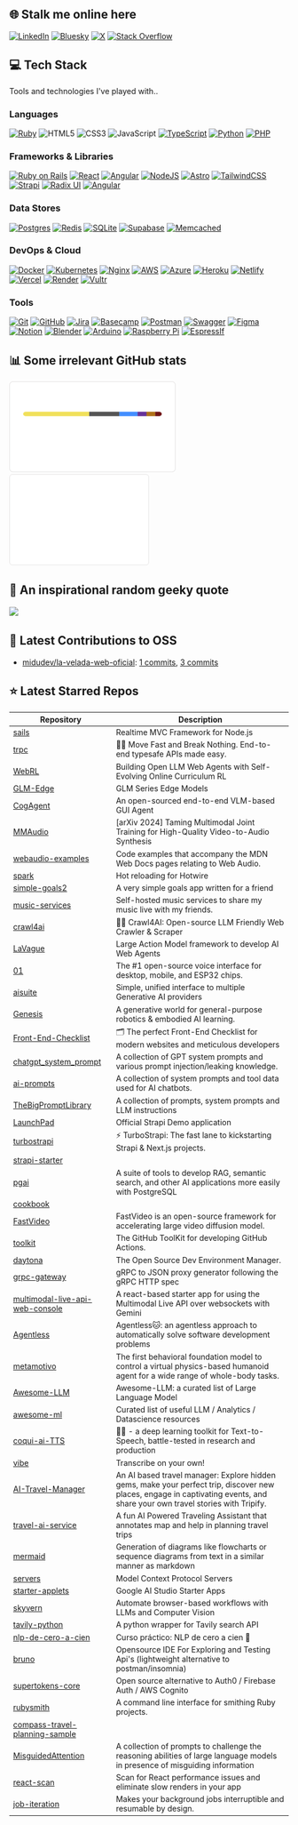 ## 🌐 Stalk me online here
[![LinkedIn](https://img.shields.io/badge/LinkedIn-0a66c2.svg?logo=linkedin&logoColor=white)](https://linkedin.com/in/PJMARTORELL)
[![Bluesky](https://img.shields.io/badge/Bluesky-208bfe.svg?logo=bluesky&logoColor=white)](https://bsky.app/profile/pjmartorell.dev)
[![X](https://img.shields.io/badge/Twitter-222222.svg?logo=X&logoColor=white)](https://x.com/PJMARTORELL)
[![Stack Overflow](https://img.shields.io/badge/S✝ack%20Overflow-FE7A16.svg?logo=stackoverflow&logoColor=white)](https://stackoverflow.com/users/960819/pere-joan-martorell)

## 💻 Tech Stack
Tools and technologies I've played with..

### Languages
[![Ruby](https://img.shields.io/badge/ruby-%23CC342D.svg?style=for-the-badge&logo=ruby&logoColor=white)](https://www.ruby-lang.org/en/)
![HTML5](https://img.shields.io/badge/html5-%23E34F26.svg?style=for-the-badge&logo=html5&logoColor=white)
![CSS3](https://img.shields.io/badge/css3-%231572B6.svg?style=for-the-badge&logo=css3&logoColor=white)
![JavaScript](https://img.shields.io/badge/javascript-%23323330.svg?style=for-the-badge&logo=javascript&logoColor=%23F7DF1E)
[![TypeScript](https://img.shields.io/badge/typescript-%23007ACC.svg?style=for-the-badge&logo=typescript&logoColor=white)](https://www.typescriptlang.org/)
[![Python](https://img.shields.io/badge/python-3670A0?style=for-the-badge&logo=python&logoColor=ffdd54)](https://www.python.org/)
[![PHP](https://img.shields.io/badge/php-%23777BB4.svg?style=for-the-badge&logo=php&logoColor=white)](https://www.php.net/)

### Frameworks & Libraries
[![Ruby on Rails](https://img.shields.io/badge/rubyonrails-%23CC0000.svg?style=for-the-badge&logo=rubyonrails&logoColor=white)](https://rubyonrails.org/)
[![React](https://img.shields.io/badge/react-%2320232a.svg?style=for-the-badge&logo=react&logoColor=%2361DAFB)](https://react.dev/)
[![Angular](https://img.shields.io/badge/angular-E23237?style=for-the-badge&logo=angular&logoColor=white)](https://angular.dev/)
[![NodeJS](https://img.shields.io/badge/node.js-6DA55F?style=for-the-badge&logo=node.js&logoColor=white)](https://nodejs.org/)
[![Astro](https://img.shields.io/badge/astro-%232C2052.svg?style=for-the-badge&logo=astro&logoColor=white)](https://astro.build/)
[![TailwindCSS](https://img.shields.io/badge/tailwindcss-%2338B2AC.svg?style=for-the-badge&logo=tailwind-css&logoColor=white)](https://tailwindcss.com/)
[![Strapi](https://img.shields.io/badge/strapi-%232E7EEA.svg?style=for-the-badge&logo=strapi&logoColor=white)](https://strapi.io/)
[![Radix UI](https://img.shields.io/badge/radix%20ui-161618.svg?style=for-the-badge&logo=radix-ui&logoColor=white)](https://www.radix-ui.com/)
[![Angular](https://img.shields.io/badge/angular-E23237?style=for-the-badge&logo=angular&logoColor=white)](https://angular.dev/)

### Data Stores
[![Postgres](https://img.shields.io/badge/postgres-%23316192.svg?style=for-the-badge&logo=postgresql&logoColor=white)](https://www.postgresql.org/)
[![Redis](https://img.shields.io/badge/redis-%23DD0031.svg?style=for-the-badge&logo=redis&logoColor=white)](https://redis.io/)
[![SQLite](https://img.shields.io/badge/sqlite-%2307405e.svg?style=for-the-badge&logo=sqlite&logoColor=white)](https://www.sqlite.org/index.html)
[![Supabase](https://img.shields.io/badge/Supabase-3ECF8E?style=for-the-badge&logo=supabase&logoColor=white)](https://supabase.com/)
[![Memcached](https://img.shields.io/badge/memcached-0769AD?style=for-the-badge&logo=memcached&logoColor=white)](https://memcached.org/)

### DevOps & Cloud
[![Docker](https://img.shields.io/badge/docker-%230db7ed.svg?style=for-the-badge&logo=docker&logoColor=white)](https://www.docker.com/)
[![Kubernetes](https://img.shields.io/badge/kubernetes-%23326ce5.svg?style=for-the-badge&logo=kubernetes&logoColor=white)](https://kubernetes.io/)
[![Nginx](https://img.shields.io/badge/nginx-%23009639.svg?style=for-the-badge&logo=nginx&logoColor=white)](https://nginx.org/)
[![AWS](https://img.shields.io/badge/AWS-%23FF9900.svg?style=for-the-badge&logo=amazon-aws&logoColor=white)](https://aws.amazon.com/)
[![Azure](https://img.shields.io/badge/azure-%230072C6.svg?style=for-the-badge&logo=microsoftazure&logoColor=white)](https://azure.microsoft.com/)
[![Heroku](https://img.shields.io/badge/heroku-%23430098.svg?style=for-the-badge&logo=heroku&logoColor=white)](https://www.heroku.com/)
[![Netlify](https://img.shields.io/badge/netlify-%23000000.svg?style=for-the-badge&logo=netlify&logoColor=#00C7B7)](https://www.netlify.com/)
[![Vercel](https://img.shields.io/badge/vercel-%23000000.svg?style=for-the-badge&logo=vercel&logoColor=white)](https://vercel.com/)
[![Render](https://img.shields.io/badge/Render-%46E3B7.svg?style=for-the-badge&logo=render&logoColor=white)](https://render.com/)
[![Vultr](https://img.shields.io/badge/Vultr-007BFC.svg?style=for-the-badge&logo=vultr)](https://www.vultr.com/)

### Tools
[![Git](https://img.shields.io/badge/git-%23F05033.svg?style=for-the-badge&logo=git&logoColor=white)](https://git-scm.com/)
[![GitHub](https://img.shields.io/badge/github-%23121011.svg?style=for-the-badge&logo=github&logoColor=white)](https://github.com/)
[![Jira](https://img.shields.io/badge/jira-%230A0FFF.svg?style=for-the-badge&logo=jira&logoColor=white)](https://www.atlassian.com/software/jira)
[![Basecamp](https://img.shields.io/badge/basecamp-57D9A3.svg?style=for-the-badge&logo=basecamp&logoColor=white)](https://basecamp.com/)
[![Postman](https://img.shields.io/badge/Postman-FF6C37?style=for-the-badge&logo=postman&logoColor=white)](https://www.postman.com/)
[![Swagger](https://img.shields.io/badge/-Swagger-%23Clojure?style=for-the-badge&logo=swagger&logoColor=white)](https://swagger.io/)
[![Figma](https://img.shields.io/badge/figma-%23F24E1E.svg?style=for-the-badge&logo=figma&logoColor=white)](https://www.figma.com/)
[![Notion](https://img.shields.io/badge/Notion-%23000000.svg?style=for-the-badge&logo=notion&logoColor=white)](https://www.notion.so/)
[![Blender](https://img.shields.io/badge/blender-%23F5792A.svg?style=for-the-badge&logo=blender&logoColor=white)](https://www.blender.org/)
[![Arduino](https://img.shields.io/badge/-Arduino-00979D?style=for-the-badge&logo=Arduino&logoColor=white)](https://www.arduino.cc/)
[![Raspberry Pi](https://img.shields.io/badge/-Raspberry_Pi-C51A4A?style=for-the-badge&logo=Raspberry-Pi)](https://www.raspberrypi.org/)
[![EspressIf](https://img.shields.io/badge/esp32-E7352C?style=for-the-badge&logo=espressif&logoColor=white)](https://www.espressif.com/)

## 📊 Some irrelevant GitHub stats
<a href="https://www.linkedin.com/in/pjmartorell/"><img src="./assets/languages.svg" width="300px" height="164px" alt="Languages"></a>
<a href="https://www.linkedin.com/in/pjmartorell/"><img src="./assets/contributions.svg" height="164px" alt="Contributions"></a>

## 🦾 An inspirational random geeky quote
![](https://quotes-github-readme.vercel.app/api?type=horizontal&theme=radical)
<!-- LATEST_CONTRIBUTIONS_START -->
## 🤝 Latest Contributions to OSS

- [midudev/la-velada-web-oficial](https://github.com/midudev/la-velada-web-oficial): [1 commits](https://github.com/pjmartorell?tab=overview&from=2024-05-01&to=2024-05-31), [3 commits](https://github.com/pjmartorell?tab=overview&from=2024-05-01&to=2024-05-31)
<!-- LATEST_CONTRIBUTIONS_END -->

<!-- LATEST_STARRED_REPOS_START -->
## ⭐ Latest Starred Repos

| Repository | Description |
|------------|-------------|
| [sails](https://github.com/balderdashy/sails) | Realtime MVC Framework for Node.js |
| [trpc](https://github.com/trpc/trpc) | 🧙‍♀️  Move Fast and Break Nothing. End-to-end typesafe APIs made easy.  |
| [WebRL](https://github.com/THUDM/WebRL) | Building Open LLM Web Agents with Self-Evolving Online Curriculum RL |
| [GLM-Edge](https://github.com/THUDM/GLM-Edge) | GLM Series Edge Models |
| [CogAgent](https://github.com/THUDM/CogAgent) | An open-sourced end-to-end VLM-based GUI Agent |
| [MMAudio](https://github.com/hkchengrex/MMAudio) | [arXiv 2024] Taming Multimodal Joint Training for High-Quality Video-to-Audio Synthesis |
| [webaudio-examples](https://github.com/mdn/webaudio-examples) | Code examples that accompany the MDN Web Docs pages relating to Web Audio. |
| [spark](https://github.com/hotwired/spark) | Hot reloading for Hotwire |
| [simple-goals2](https://github.com/martypenner/simple-goals2) | A very simple goals app written for a friend |
| [music-services](https://github.com/martypenner/music-services) | Self-hosted music services to share my music live with my friends. |
| [crawl4ai](https://github.com/unclecode/crawl4ai) | 🚀🤖 Crawl4AI: Open-source LLM Friendly Web Crawler & Scraper |
| [LaVague](https://github.com/lavague-ai/LaVague) | Large Action Model framework to develop AI Web Agents |
| [01](https://github.com/OpenInterpreter/01) | The #1 open-source voice interface for desktop, mobile, and ESP32 chips. |
| [aisuite](https://github.com/andrewyng/aisuite) | Simple, unified interface to multiple Generative AI providers  |
| [Genesis](https://github.com/Genesis-Embodied-AI/Genesis) | A generative world for general-purpose robotics & embodied AI learning. |
| [Front-End-Checklist](https://github.com/thedaviddias/Front-End-Checklist) | 🗂 The perfect Front-End Checklist for modern websites and meticulous developers |
| [chatgpt_system_prompt](https://github.com/LouisShark/chatgpt_system_prompt) | A collection of GPT system prompts and various prompt injection/leaking knowledge. |
| [ai-prompts](https://github.com/Tolga1452/ai-prompts) | A collection of system prompts and tool data used for AI chatbots. |
| [TheBigPromptLibrary](https://github.com/0xeb/TheBigPromptLibrary) | A collection of prompts, system prompts and LLM instructions |
| [LaunchPad](https://github.com/strapi/LaunchPad) | Official Strapi Demo application |
| [turbostrapi](https://github.com/sawden/turbostrapi) | ⚡ TurboStrapi: The fast lane to kickstarting Strapi & Next.js projects. |
| [strapi-starter](https://github.com/paloitsingapore/strapi-starter) |  |
| [pgai](https://github.com/timescale/pgai) | A suite of tools to develop RAG, semantic search, and other AI applications more easily with PostgreSQL |
| [cookbook](https://github.com/mistralai/cookbook) |  |
| [FastVideo](https://github.com/hao-ai-lab/FastVideo) | FastVideo is an open-source framework for accelerating large video diffusion model. |
| [toolkit](https://github.com/actions/toolkit) | The GitHub ToolKit for developing GitHub Actions. |
| [daytona](https://github.com/daytonaio/daytona) | The Open Source Dev Environment Manager. |
| [grpc-gateway](https://github.com/grpc-ecosystem/grpc-gateway) | gRPC to JSON proxy generator following the gRPC HTTP spec |
| [multimodal-live-api-web-console](https://github.com/google-gemini/multimodal-live-api-web-console) | A react-based starter app for using the Multimodal Live API over websockets with Gemini |
| [Agentless](https://github.com/OpenAutoCoder/Agentless) | Agentless🐱:  an agentless approach to automatically solve software development problems |
| [metamotivo](https://github.com/facebookresearch/metamotivo) | The first behavioral foundation model to control a virtual physics-based humanoid agent for a wide range of whole-body tasks. |
| [Awesome-LLM](https://github.com/Hannibal046/Awesome-LLM) | Awesome-LLM: a curated list of Large Language Model |
| [awesome-ml](https://github.com/underlines/awesome-ml) | Curated list of useful LLM / Analytics / Datascience resources |
| [coqui-ai-TTS](https://github.com/idiap/coqui-ai-TTS) | 🐸💬 - a deep learning toolkit for Text-to-Speech, battle-tested in research and production |
| [vibe](https://github.com/thewh1teagle/vibe) | Transcribe on your own! |
| [AI-Travel-Manager](https://github.com/thekaailashsharma/AI-Travel-Manager) | An AI based travel manager:  Explore hidden gems, make your perfect trip, discover new places, engage in captivating events, and share your own travel stories with Tripify. |
| [travel-ai-service](https://github.com/mjunaidca/travel-ai-service) | A fun AI Powered Traveling Assistant that annotates map and help in planning travel trips |
| [mermaid](https://github.com/mermaid-js/mermaid) | Generation of diagrams like flowcharts or sequence diagrams from text in a similar manner as markdown |
| [servers](https://github.com/modelcontextprotocol/servers) | Model Context Protocol Servers |
| [starter-applets](https://github.com/google-gemini/starter-applets) | Google AI Studio Starter Apps |
| [skyvern](https://github.com/Skyvern-AI/skyvern) | Automate browser-based workflows with LLMs and Computer Vision |
| [tavily-python](https://github.com/tavily-ai/tavily-python) | A python wrapper for Tavily search API |
| [nlp-de-cero-a-cien](https://github.com/somosnlp/nlp-de-cero-a-cien) | Curso práctico: NLP de cero a cien 🤗 |
| [bruno](https://github.com/usebruno/bruno) | Opensource IDE For Exploring and Testing Api's (lightweight alternative to postman/insomnia) |
| [supertokens-core](https://github.com/supertokens/supertokens-core) | Open source alternative to Auth0 / Firebase Auth / AWS Cognito  |
| [rubysmith](https://github.com/bkuhlmann/rubysmith) | A command line interface for smithing Ruby projects. |
| [compass-travel-planning-sample](https://github.com/FirebaseExtended/compass-travel-planning-sample) |  |
| [MisguidedAttention](https://github.com/cpldcpu/MisguidedAttention) | A collection of prompts to challenge the reasoning abilities of large language models in presence of misguiding information |
| [react-scan](https://github.com/aidenybai/react-scan) | Scan for React performance issues and eliminate slow renders in your app |
| [job-iteration](https://github.com/Shopify/job-iteration) | Makes your background jobs interruptible and resumable by design. |
<!-- LATEST_STARRED_REPOS_END -->
